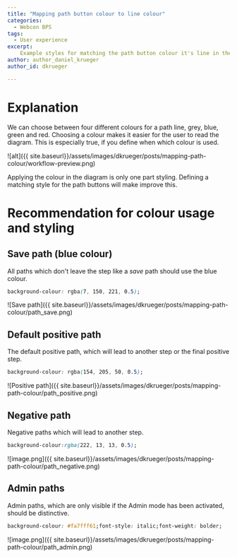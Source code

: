 ```yaml
---
title: "Mapping path button colour to line colour"
categories: 
  - Webcon BPS
tags:
  - User experience
excerpt:
    Example styles for matching the path button colour it's line in the workflow preview. 
author: author_daniel_krueger
author_id: dkrueger

---
```


# Explanation
We can choose between four different colours for a path line, grey, blue, green and red. Choosing a colour makes it easier for the user to read the diagram. This is especially true, if you define when which colour is used. 

![alt]({{ site.baseurl}}/assets/images/dkrueger/posts/mapping-path-colour/workflow-preview.png)

Applying the colour in the diagram is only one part styling. Defining a matching style for the path buttons will make improve this.

# Recommendation for colour usage and styling

## Save path (blue colour)
All paths which don't leave the step like a *save* path should use the blue colour.
```css
background-colour: rgba(7, 150, 221, 0.5);
```  
![Save path]({{ site.baseurl}}/assets/images/dkrueger/posts/mapping-path-colour/path_save.png)

## Default positive path
The default positive path, which will lead to another step or the final positive step.
```css
background-colour: rgba(154, 205, 50, 0.5);
``` 
![Positive path]({{ site.baseurl}}/assets/images/dkrueger/posts/mapping-path-colour/path_positive.png)

## Negative path
Negative paths which will lead to another step.
```css
background-colour:rgba(222, 13, 13, 0.5);
```
![image.png]({{ site.baseurl}}/assets/images/dkrueger/posts/mapping-path-colour/path_negative.png)

## Admin paths
Admin paths, which are only visible if the Admin mode has been activated, should be distinctive. 
```css
background-colour: #fa7fff61;font-style: italic;font-weight: bolder;
```
![image.png]({{ site.baseurl}}/assets/images/dkrueger/posts/mapping-path-colour/path_admin.png)